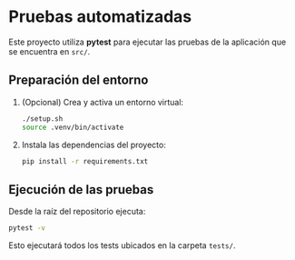 # Pruebas automatizadas

Este proyecto utiliza **pytest** para ejecutar las pruebas de la aplicación que se encuentra en `src/`.

## Preparación del entorno

1. (Opcional) Crea y activa un entorno virtual:
   ```bash
   ./setup.sh
   source .venv/bin/activate
   ```
2. Instala las dependencias del proyecto:
   ```bash
   pip install -r requirements.txt
   ```

## Ejecución de las pruebas

Desde la raíz del repositorio ejecuta:
```bash
pytest -v
```
Esto ejecutará todos los tests ubicados en la carpeta `tests/`.
